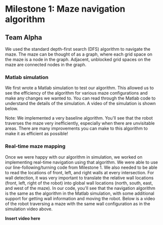 # Milestone 1: Maze navigation algorithm
## Team Alpha

We used the standard depth-first search (DFS) algorithm to navigate the maze. The maze can be thought of as a graph, where each grid space on the maze is a node in the graph. Adjacent, unblocked grid spaces on the maze are connected nodes in the graph. 

### Matlab simulation

We first wrote a Matlab simulation to test our algorithm. This allowed us to see the efficiency of the algorithm for various maze configurations and make any changes we wanted to. You can read through the Matlab code to understand the details of the simulation. A video of the simulation is shown below.

Note: We implemented a very baseline algorithm. You'll see that the robot traverses the maze very inefficiently, especially when there are unvisitable areas. There are many improvements you can make to this algorithm to make it as efficient as possible!

### Real-time maze mapping

Once we were happy with our algorithm in simulation, we worked on implementing real-time navigation using that algorithm. We were able to use our line-following/turning code from Milestone 1. We also needed to be able to read the locations of front, left, and right walls at every intersection. For wall detection, it was very important to translate the relative wall locations (front, left, right of the robot) into global wall locations (north, south, east, and west of the maze). In our code, you'll see that the navigation algorithm is the same as the algorithm in the Matlab simulation, with some additional support for getting wall information and moving the robot. Below is a video of the robot traversing a maze with the same wall configuration as in the simulation video above.

**Insert video here** 